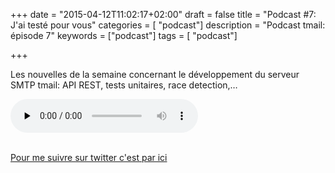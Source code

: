 +++
date = "2015-04-12T11:02:17+02:00"
draft = false
title = "Podcast #7: J'ai testé pour vous"
categories = [ "podcast"]
description = "Podcast tmail: épisode 7"
keywords = ["podcast"]
tags = [ "podcast"]

+++

Les nouvelles de la semaine concernant le développement du serveur SMTP tmail: API REST, tests unitaires, race detection,… 

<div class="player">
    <audio controls preload="none">
        <!-- Audio files -->
        <source src="http://podstats.toorop.fr/p/tmail/7" type="audio/mp3">
        <!-- Fallback for browsers that don't support the <audio> element -->
        <div>
            <a href="http://podstats.toorop.fr/p/tmail/7">Download</a>
        </div>
    </audio>
</div>
<br>

<!--more-->

<a href="https://twitter.com/poroot" title="Toorop sur twitter" target="_blank">Pour me suivre sur twitter c'est par ici</a>